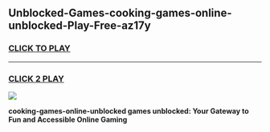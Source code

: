 
## Unblocked-Games-cooking-games-online-unblocked-Play-Free-az17y
<h3>
<a href="https://premium76.site?title=cooking-games-online-unblocked&ref=23A">CLICK TO PLAY</a></h3>
<hr>

<h3>
<a href="https://premium76.site?title=cooking-games-online-unblocked&ref=23A">CLICK 2 PLAY</a>
  
</h3>

<a href="https://premium76.site?title=cooking-games-online-unblocked&ref=23A"><img src="https://clearcache.store/games.png"></a>


**cooking-games-online-unblocked games unblocked: Your Gateway to Fun and Accessible Online Gaming**
